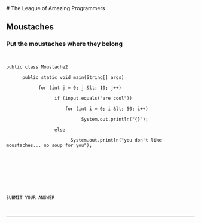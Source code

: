 <body>
# The League of Amazing Programmers

## Moustaches

### Put the moustaches where they belong


```

  
public class Moustache2

      public static void main(String[] args) 

          	for (int j = 0; j &lt; 10; j++) 

                  if (input.equals("are cool"))

                      for (int i = 0; i &lt; 50; i++) 

                            System.out.println("{}");

                  else 

                        System.out.println("you don't like moustaches... no soup for you");


 

  
  



SUBMIT YOUR ANSWER

  
```
<hr size="3"/>
</body>